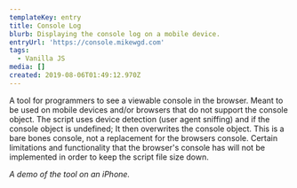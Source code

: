 ```yaml
---
templateKey: entry
title: Console Log
blurb: Displaying the console log on a mobile device.
entryUrl: 'https://console.mikewgd.com'
tags:
  - Vanilla JS
media: []
created: 2019-08-06T01:49:12.970Z
---
```

A tool for programmers to see a viewable console in the browser. Meant to be used on mobile devices and/or browsers that do not support the console object. The script uses device detection (user agent sniffing) and if the console object is undefined; It then overwrites the console object. This is a bare bones console, not a replacement for the browsers console. Certain limitations and functionality that the browser's console has will not be implemented in order to keep the script file size down.

<span class="entryMedia" data-thumb="https://res.cloudinary.com/dgjsyaqlh/image/upload/v1565784124/console-log_wkbrnu.png" data-full="https://res.cloudinary.com/dgjsyaqlh/video/upload/v1565780224/console-log_uhyu5l.mp4" data-type="video">_A demo of the tool on an iPhone._</span>
